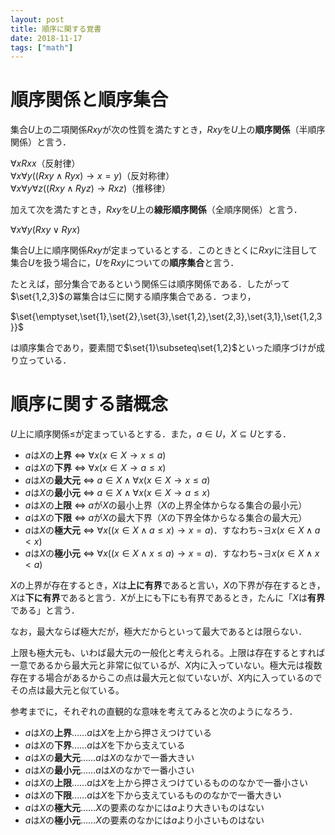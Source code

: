 ```yaml
---
layout: post
title: 順序に関する覚書
date: 2018-11-17
tags: ["math"]
---
```


# 順序関係と順序集合
$\newcommand{\set}[1]{\\{#1\\}}$
集合$U$上の二項関係$Rxy$が次の性質を満たすとき，$Rxy$を$U$上の**順序関係**（半順序関係）と言う．

$\forall x Rxx$（反射律）<br>
$\forall x \forall y ((Rxy \land Ryx) \to x=y)$（反対称律）<br>
$\forall x \forall y \forall z ((Rxy \land Ryz) \to Rxz)$（推移律）

加えて次を満たすとき，$Rxy$を$U$上の**線形順序関係**（全順序関係）と言う．

$\forall x \forall y (Rxy \lor Ryx)$

集合$U$上に順序関係$Rxy$が定まっているとする．このときとくに$Rxy$に注目して集合$U$を扱う場合に，$U$を$Rxy$についての**順序集合**と言う．

たとえば，部分集合であるという関係$\subseteq$は順序関係である．したがって$\set{1,2,3}$の冪集合は$\subseteq$に関する順序集合である．つまり，

$\set{\emptyset,\set{1},\set{2},\set{3},\set{1,2},\set{2,3},\set{3,1},\set{1,2,3}}$

は順序集合であり，要素間で$\set{1}\subseteq\set{1,2}$といった順序づけが成り立っている．

# 順序に関する諸概念
$U$上に順序関係$\leq$が定まっているとする．また，$a \in U$，$X \subseteq U$とする．

* $a$は$X$の**上界** $\iff$ $\forall x (x \in X \to x\leq a)$
* $a$は$X$の**下界** $\iff$ $\forall x (x \in X \to a\leq x)$
* $a$は$X$の**最大元** $\iff$ $a \in X \land \forall x (x \in X \to x\leq a)$
* $a$は$X$の**最小元** $\iff$ $a \in X \land \forall x (x \in X \to a\leq x)$
* $a$は$X$の**上限** $\iff$ $a$が$X$の最小上界（$X$の上界全体からなる集合の最小元）
* $a$は$X$の**下限** $\iff$ $a$が$X$の最大下界（$X$の下界全体からなる集合の最大元）
* $a$は$X$の**極大元** $\iff$ $\forall x ((x\in X \land a\leq x) \to x=a)$．すなわち$\lnot\exists x (x \in X \land a<x)$
* $a$は$X$の**極小元** $\iff$ $\forall x ((x\in X \land x\leq a) \to x=a)$．すなわち$\lnot\exists x (x \in X \land x<a)$

$X$の上界が存在するとき，$X$は**上に有界**であると言い，$X$の下界が存在するとき，$X$は**下に有界**であると言う．$X$が上にも下にも有界であるとき，たんに「$X$は**有界**である」と言う．

なお，最大ならば極大だが，極大だからといって最大であるとは限らない．

上限も極大元も、いわば最大元の一般化と考えられる。上限は存在するとすれば一意であるから最大元と非常に似ているが、$X$内に入っていない。極大元は複数存在する場合があるからこの点は最大元と似ていないが、$X$内に入っているのでその点は最大元と似ている。

参考までに，それぞれの直観的な意味を考えてみると次のようになろう．

* $a$は$X$の**上界**……$a$は$X$を上から押さえつけている
* $a$は$X$の**下界**……$a$は$X$を下から支えている
* $a$は$X$の**最大元**……$a$は$X$のなかで一番大きい
* $a$は$X$の**最小元**……$a$は$X$のなかで一番小さい
* $a$は$X$の**上限**……$a$は$X$を上から押さえつけているもののなかで一番小さい
* $a$は$X$の**下限**……$a$は$X$を下から支えているもののなかで一番大きい
* $a$は$X$の**極大元**……$X$の要素のなかには$a$より大きいものはない
* $a$は$X$の**極小元**……$X$の要素のなかには$a$より小さいものはない
